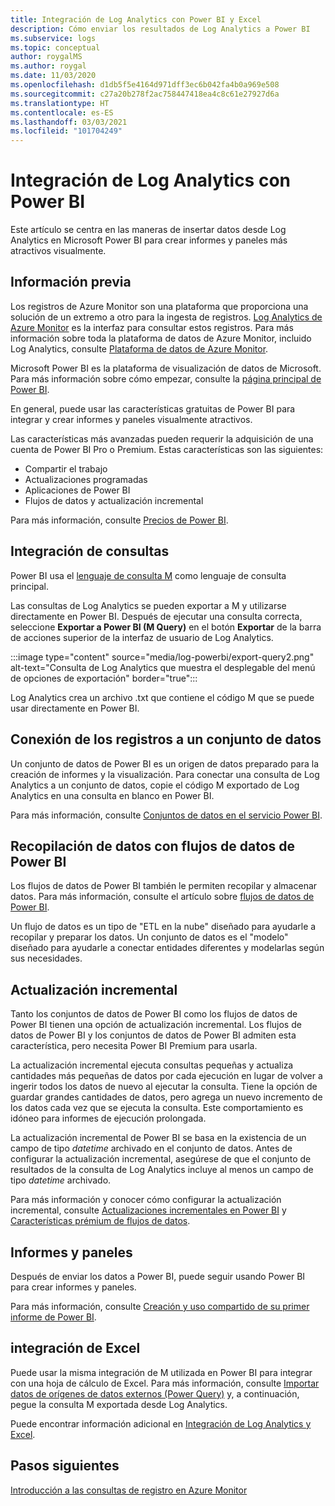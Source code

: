 ```yaml
---
title: Integración de Log Analytics con Power BI y Excel
description: Cómo enviar los resultados de Log Analytics a Power BI
ms.subservice: logs
ms.topic: conceptual
author: roygalMS
ms.author: roygal
ms.date: 11/03/2020
ms.openlocfilehash: d1db5f5e4164d971dff3ec6b042fa4b0a969e508
ms.sourcegitcommit: c27a20b278f2ac758447418ea4c8c61e27927d6a
ms.translationtype: HT
ms.contentlocale: es-ES
ms.lasthandoff: 03/03/2021
ms.locfileid: "101704249"
---
```

# <a name="log-analytics-integration-with-power-bi"></a>Integración de Log Analytics con Power BI

Este artículo se centra en las maneras de insertar datos desde Log Analytics en Microsoft Power BI para crear informes y paneles más atractivos visualmente. 

## <a name="background"></a>Información previa 

Los registros de Azure Monitor son una plataforma que proporciona una solución de un extremo a otro para la ingesta de registros. [Log Analytics de Azure Monitor](../platform/data-platform.md#) es la interfaz para consultar estos registros. Para más información sobre toda la plataforma de datos de Azure Monitor, incluido Log Analytics, consulte [Plataforma de datos de Azure Monitor](../data-platform.md). 

Microsoft Power BI es la plataforma de visualización de datos de Microsoft. Para más información sobre cómo empezar, consulte la [página principal de Power BI](https://powerbi.microsoft.com/). 


En general, puede usar las características gratuitas de Power BI para integrar y crear informes y paneles visualmente atractivos.

Las características más avanzadas pueden requerir la adquisición de una cuenta de Power BI Pro o Premium. Estas características son las siguientes: 
 - Compartir el trabajo 
 - Actualizaciones programadas
 - Aplicaciones de Power BI 
 - Flujos de datos y actualización incremental 

Para más información, consulte [Precios de Power BI](https://powerbi.microsoft.com/pricing/). 

## <a name="integrating-queries"></a>Integración de consultas  

Power BI usa el [lenguaje de consulta M](/powerquery-m/power-query-m-language-specification/) como lenguaje de consulta principal. 

Las consultas de Log Analytics se pueden exportar a M y utilizarse directamente en Power BI. Después de ejecutar una consulta correcta, seleccione **Exportar a Power BI (M Query)** en el botón **Exportar** de la barra de acciones superior de la interfaz de usuario de Log Analytics.


:::image type="content" source="media/log-powerbi/export-query2.png" alt-text="Consulta de Log Analytics que muestra el desplegable del menú de opciones de exportación" border="true":::

Log Analytics crea un archivo .txt que contiene el código M que se puede usar directamente en Power BI.

## <a name="connecting-your-logs-to-a-dataset"></a>Conexión de los registros a un conjunto de datos 

Un conjunto de datos de Power BI es un origen de datos preparado para la creación de informes y la visualización. Para conectar una consulta de Log Analytics a un conjunto de datos, copie el código M exportado de Log Analytics en una consulta en blanco en Power BI. 

Para más información, consulte [Conjuntos de datos en el servicio Power BI](/power-bi/service-datasets-understand/). 

## <a name="collect-data-with-power-bi-dataflows"></a>Recopilación de datos con flujos de datos de Power BI 

Los flujos de datos de Power BI también le permiten recopilar y almacenar datos. Para más información, consulte el artículo sobre [flujos de datos de Power BI](/power-bi/service-dataflows-overview).

Un flujo de datos es un tipo de "ETL en la nube" diseñado para ayudarle a recopilar y preparar los datos. Un conjunto de datos es el "modelo" diseñado para ayudarle a conectar entidades diferentes y modelarlas según sus necesidades.

## <a name="incremental-refresh"></a>Actualización incremental 

Tanto los conjuntos de datos de Power BI como los flujos de datos de Power BI tienen una opción de actualización incremental. Los flujos de datos de Power BI y los conjuntos de datos de Power BI admiten esta característica, pero necesita Power BI Premium para usarla.  


La actualización incremental ejecuta consultas pequeñas y actualiza cantidades más pequeñas de datos por cada ejecución en lugar de volver a ingerir todos los datos de nuevo al ejecutar la consulta. Tiene la opción de guardar grandes cantidades de datos, pero agrega un nuevo incremento de los datos cada vez que se ejecuta la consulta. Este comportamiento es idóneo para informes de ejecución prolongada.

La actualización incremental de Power BI se basa en la existencia de un campo de tipo *datetime* archivado en el conjunto de datos. Antes de configurar la actualización incremental, asegúrese de que el conjunto de resultados de la consulta de Log Analytics incluye al menos un campo de tipo *datetime* archivado. 

Para más información y conocer cómo configurar la actualización incremental, consulte [Actualizaciones incrementales en Power BI](/power-bi/service-premium-incremental-refresh) y [Características prémium de flujos de datos](/power-bi/service-dataflows-incremental-refresh).

## <a name="reports-and-dashboards"></a>Informes y paneles

Después de enviar los datos a Power BI, puede seguir usando Power BI para crear informes y paneles.

Para más información, consulte [Creación y uso compartido de su primer informe de Power BI](/learn/modules/build-your-first-power-bi-report/).  

## <a name="excel-integration"></a>integración de Excel

Puede usar la misma integración de M utilizada en Power BI para integrar con una hoja de cálculo de Excel. Para más información, consulte [Importar datos de orígenes de datos externos (Power Query)](https://support.microsoft.com/office/import-data-from-external-data-sources-power-query-be4330b3-5356-486c-a168-b68e9e616f5a) y, a continuación, pegue la consulta M exportada desde Log Analytics.

Puede encontrar información adicional en [Integración de Log Analytics y Excel](log-excel.md).

## <a name="next-steps"></a>Pasos siguientes

[Introducción a las consultas de registro en Azure Monitor](./log-query-overview.md)